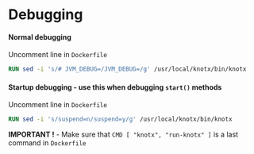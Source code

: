 # Debugging

#### Normal debugging
Uncomment line in `Dockerfile`
```dockerfile
RUN sed -i 's/# JVM_DEBUG=/JVM_DEBUG=/g' /usr/local/knotx/bin/knotx
```

#### Startup debugging - use this when debugging `start()` methods
Uncomment line in `Dockerfile`
```dockerfile
RUN sed -i 's/suspend=n/suspend=y/g' /usr/local/knotx/bin/knotx
```


**IMPORTANT !** - Make sure that `CMD [ "knotx", "run-knotx" ]` is a last command in `Dockerfile`